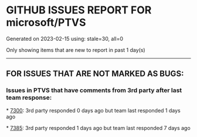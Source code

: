 
# GITHUB ISSUES REPORT FOR microsoft/PTVS


Generated on 2023-02-15 using: stale=30, all=0


Only showing items that are new to report in past 1 day(s)


---

## FOR ISSUES THAT ARE NOT MARKED AS BUGS:


### Issues in PTVS that have comments from 3rd party after last team response:


\* [7300](https://github.com/microsoft/PTVS/issues/7300 "Add support for Task Item Priority to LSP Client"): 3rd party responded 0 days ago but team last responded 1 days ago

\* [7385](https://github.com/microsoft/PTVS/issues/7385 "Live Share: The error is repeated twice in the error list on client."): 3rd party responded 1 days ago but team last responded 7 days ago
